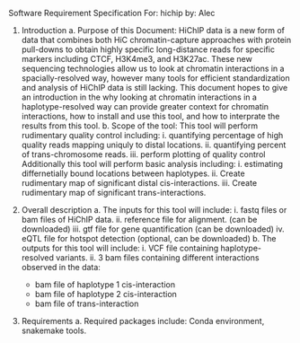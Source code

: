 Software Requirement Specification
For: hichip
by: Alec

1. Introduction
  a. Purpose of this Document:
    HiChIP data is a new form of data that combines both HiC chromatin-capture approaches with protein pull-downs to obtain highly specific long-distance reads for specific markers including CTCF, H3K4me3, and H3K27ac. These new sequencing technologies allow us to look at chromatin interactions in a spacially-resolved way, however many tools for efficient standardization and analysis of HiChIP data is still lacking. This document hopes to give an introduction in the why looking at chromatin interactions in a haplotype-resolved way can provide greater context for chromatin interactions, how to install and use this tool, and how to interprate the results from this tool.
	b. Scope of the tool:
	  This tool will perform rudimentary quality control including:
		  i. quantifying percentage of high quality reads mapping uniquly to distal locations.
		  ii. quantifying percent of trans-chromosome reads.
		  iii. perform plotting of quality control
	  Additionally this tool will perform basic analysis including:
	    i. estimating differnetially bound locations between haplotypes.
	    ii. Create rudimentary map of significant distal cis-interactions.
	    iii. Create rudimentary map of significant trans-interactions.
  
2. Overall description
  a. The inputs for this tool will include:
    i. fastq files or bam files of HiChIP data.
    ii. reference file for alignment. (can be downloaded)
    iii. gtf file for gene quantification (can be downloaded)
    iv. eQTL file for hotspot detection (optional, can be downloaded)
  b. The outputs for this tool will include:
    i. VCF file containing haplotype-resolved variants.
    ii. 3 bam files containing different interactions observed in the data:
      - bam file of haplotype 1 cis-interaction
      - bam file of haplotype 2 cis-interaction
      - bam file of trans-interaction
3. Requirements
  a. Required packages include: Conda environment, snakemake tools.
